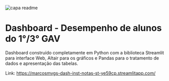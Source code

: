 ![capa readme](https://user-images.githubusercontent.com/68914568/144296701-9d7e5510-2f80-404d-b114-67933452649c.png)

# Dashboard - Desempenho de alunos do 1°/3° GAV

Dashboard construído completamente em Python com a biblioteca Streamlit para interface Web, Altair para os gráficos e Pandas para o tratamento de dados e apresentação das tabelas.

Link: https://marcosmvgs-dash-inst-notas-st-ye59cp.streamlitapp.com/

